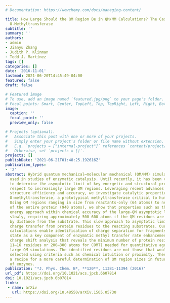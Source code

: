 ```yaml
---
# Documentation: https://wowchemy.com/docs/managing-content/

title: How Large Should the QM Region Be in QM/MM Calculations? The Case of Catechol
  O-Methyltransferase
subtitle: ''
summary: ''
authors:
- admin
- Jianyu Zhang
- Judith P. Klinman
- Todd J. Martínez
tags: []
categories: []
date: '2016-11-01'
lastmod: 2021-06-20T14:45:49-04:00
featured: false
draft: false

# Featured image
# To use, add an image named `featured.jpg/png` to your page's folder.
# Focal points: Smart, Center, TopLeft, Top, TopRight, Left, Right, BottomLeft, Bottom, BottomRight.
image:
  caption: ''
  focal_point: ''
  preview_only: false

# Projects (optional).
#   Associate this post with one or more of your projects.
#   Simply enter your project's folder or file name without extension.
#   E.g. `projects = ["internal-project"]` references `content/project/deep-learning/index.md`.
#   Otherwise, set `projects = []`.
projects: []
publishDate: '2021-06-21T01:48:25.192616Z'
publication_types:
- '2'
abstract: Hybrid quantum mechanical–molecular mechanical (QM/MM) simulations are widely
  used in studies of enzymatic catalysis. Until recently, it has been cost prohibitive
  to determine the asymptotic limit of key energetic and structural properties with
  respect to increasingly large QM regions. Leveraging recent advances in electronic
  structure efficiency and accuracy, we investigate catalytic properties in catechol
  O-methyltransferase, a prototypical methyltransferase critical to human health.
  Using QM regions ranging in size from reactants-only (64 atoms) to nearly one-third
  of the entire protein (940 atoms), we show that properties such as the activation
  energy approach within chemical accuracy of the large-QM asymptotic limits rather
  slowly, requiring approximately 500–600 atoms if the QM residues are chosen simply
  by distance from the substrate. This slow approach to asymptotic limit is due to
  charge transfer from protein residues to the reacting substrates. Our large QM/MM
  calculations enable identification of charge separation for fragments in the transition
  state as a key component of enzymatic methyl transfer rate enhancement. We introduce
  charge shift analysis that reveals the minimum number of protein residues (approximately
  11–16 residues or 200–300 atoms for COMT) needed for quantitative agreement with
  large-QM simulations. The identified residues are not those that would be typically
  selected using criteria such as chemical intuition or proximity. These results provide
  a recipe for a more careful determination of QM region sizes in future QM/MM studies
  of enzymes.
publication: '*J. Phys. Chem. B*, **120**, 11381-11394 (2016)'
url_pdf: https://doi.org/10.1021/acs.jpcb.6b07814
doi: 10.1021/acs.jpcb.6b07814
links:
 - name: arXiv
   url: https://doi.org/10.48550/arXiv.1505.05730
---
```

